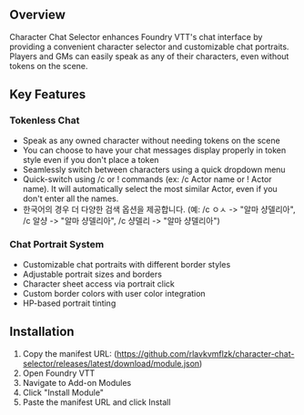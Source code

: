 ## Overview
Character Chat Selector enhances Foundry VTT's chat interface by providing a convenient character selector and customizable chat portraits. Players and GMs can easily speak as any of their characters, even without tokens on the scene.

## Key Features

### Tokenless Chat
- Speak as any owned character without needing tokens on the scene
- You can choose to have your chat messages display properly in token style even if you don't place a token  
- Seamlessly switch between characters using a quick dropdown menu
- Quick-switch using /c or ! commands (ex: /c Actor name or ! Actor name). It will automatically select the most similar Actor, even if you don't enter all the names.
- 한국어의 경우 더 다양한 검색 옵션을 제공합니다. (예: /c ㅇㅅ -> "알마 샹델리아", /c 알샹 -> "알마 샹델리아", /c 샹델리 -> "알마 샹델리아")

### Chat Portrait System
- Customizable chat portraits with different border styles
- Adjustable portrait sizes and borders
- Character sheet access via portrait click
- Custom border colors with user color integration
- HP-based portrait tinting

## Installation
1. Copy the manifest URL: (https://github.com/rlavkvmflzk/character-chat-selector/releases/latest/download/module.json)
2. Open Foundry VTT
3. Navigate to Add-on Modules
4. Click "Install Module"
5. Paste the manifest URL and click Install
